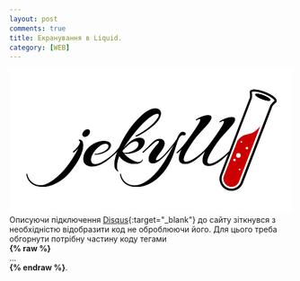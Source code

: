 ```yaml
---
layout: post
comments: true
title: Екранування в Liquid.
category: [WEB]
---
```

![jekyll logo](/assets/media/jekyll.png?style=head)  
Описуючи підключення [Disqus](https://disqus.com/ "Disqus"){:target="_blank"} до сайту зіткнувся з необхідністю відобразити код не оброблюючи його. <!--more-->Для цього треба обгорнути потрібну частину коду тегами  
**&#123;% rаw %&#125;**  
...  
**&#123;% endrаw %&#125;**.
